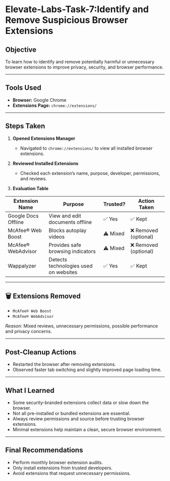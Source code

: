 # Elevate-Labs-Task-7:Identify and Remove Suspicious Browser Extensions

##  Objective
To learn how to identify and remove potentially harmful or unnecessary browser extensions to improve privacy, security, and browser performance.

---

## Tools Used
- **Browser:** Google Chrome
- **Extensions Page:** `chrome://extensions/`

---

## Steps Taken

1. **Opened Extensions Manager**
   - Navigated to `chrome://extensions/` to view all installed browser extensions.

2. **Reviewed Installed Extensions**
   - Checked each extension’s name, purpose, developer, permissions, and reviews.

3. **Evaluation Table**

| Extension Name          | Purpose                                           | Trusted? | Action Taken        |
|-------------------------|---------------------------------------------------|----------|----------------------|
| Google Docs Offline     | View and edit documents offline                  | ✅ Yes   | ✅ Kept              |
| McAfee® Web Boost       | Blocks autoplay videos                           | ⚠️ Mixed | ❌ Removed (optional) |
| McAfee® WebAdvisor      | Provides safe browsing indicators                | ⚠️ Mixed | ❌ Removed (optional) |
| Wappalyzer              | Detects technologies used on websites            | ✅ Yes   | ✅ Kept              |

---

## 🗑️ Extensions Removed

- `McAfee® Web Boost`
- `McAfee® WebAdvisor`

*Reason:* Mixed reviews, unnecessary permissions, possible performance and privacy concerns.

---

## Post-Cleanup Actions

- Restarted the browser after removing extensions.
- Observed faster tab switching and slightly improved page loading time.

---

## What I Learned

- Some security-branded extensions collect data or slow down the browser.
- Not all pre-installed or bundled extensions are essential.
- Always review permissions and source before trusting browser extensions.
- Minimal extensions help maintain a clean, secure browser environment.

---

## Final Recommendations

- Perform monthly browser extension audits.
- Only install extensions from trusted developers.
- Avoid extensions that request unnecessary permissions.
